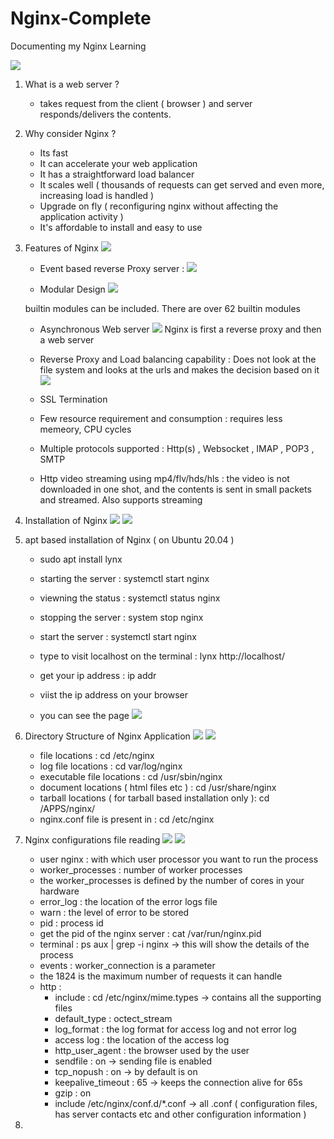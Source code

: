 # Nginx-Complete
Documenting my Nginx Learning


![](2023-05-03-14-53-00.png)

1. What is a web server ? 
    - takes request from the client ( browser ) and server responds/delivers the contents.

2. Why consider Nginx ? 
    - Its fast 
    - It can accelerate your web application
    - It has a straightforward load balancer 
    - It scales well ( thousands of requests can get served and even more, increasing load is handled )
    -  Upgrade on fly ( reconfiguring nginx without affecting the application activity )
    - It's affordable to install and easy to use 

3. Features of Nginx 
![](2023-05-03-14-58-16.png)

    - Event based reverse Proxy server : 
    ![](2023-05-03-14-59-36.png)

    - Modular Design
    ![](2023-05-03-14-59-55.png)

    builtin modules can be included. There are over 62 builtin modules 

    - Asynchronous Web server 
    ![](2023-05-03-15-00-28.png)
    Nginx is first a reverse proxy and then a web server
    - Reverse Proxy and Load balancing capability :
    Does not look at the file system and looks at the urls and makes the decision based on it 
    ![](2023-05-03-15-01-48.png)

    - SSL Termination 
    - Few resource requirement and consumption : requires less memeory, CPU cycles
    - Multiple protocols supported : Http(s) , Websocket , IMAP , POP3 , SMTP
    - Http video streaming using mp4/flv/hds/hls : the video is not downloaded in one shot, and the contents is sent in small packets and streamed. Also supports streaming

4. Installation of Nginx 
![](2023-05-03-15-04-20.png)
![](2023-05-03-15-05-53.png)

5. apt based installation of Nginx ( on Ubuntu 20.04 )
    - sudo apt install lynx 
    - starting the server : systemctl start nginx
    - viewning the status : systemctl status nginx 
    - stopping the server : system stop nginx
    
    - start the server : systemctl start nginx 
    - type to visit localhost on the terminal : lynx http://localhost/
    - get your ip address : ip addr 
    - viist the ip address on your browser 
    - you can see the page 
    ![](2023-05-03-15-14-54.png)


6. Directory Structure of Nginx Application
![](2023-05-03-15-19-00.png)
![](2023-05-03-15-19-17.png)
    - file locations : cd /etc/nginx
    - log file locations : cd var/log/nginx
    - executable file locations : cd /usr/sbin/nginx
    - document locations ( html files etc ) : cd /usr/share/nginx
    - tarball locations ( for tarball based installation only ): cd /APPS/nginx/
    - nginx.conf file is present in : cd /etc/nginx
    
7. Nginx configurations file reading 
![](2023-05-03-15-26-48.png)
![](2023-05-03-15-30-00.png)
    - user nginx : with which user processor you want to run the process 
    - worker_processes : number of worker processes 
    - the worker_processes is defined by the number of cores in your hardware 
    - error_log : the location of the error logs file
    - warn : the level of error to be stored 
    - pid : process id
    - get the pid of the nginx server : cat /var/run/nginx.pid
    - terminal : ps aux | grep -i nginx   -> this will show the details of the process
    - events : worker_connection is a parameter 
    - the 1824 is the maximum number of requests it can handle
    - http : 
        - include : cd /etc/nginx/mime.types   -> contains all the supporting files
        - default_type : octect_stream
        - log_format : the log format for access log and not error log 
        - access log : the location of the access log
        - http_user_agent : the browser used by the user 
        - sendfile : on -> sending file is enabled 
        - tcp_nopush : on -> by default is on 
        - keepalive_timeout : 65 -> keeps the connection alive for 65s 
        - gzip : on 
        - include /etc/nginx/conf.d/*.conf  -> all .conf ( configuration files, has server contacts etc and other configuration information )
          


8. 